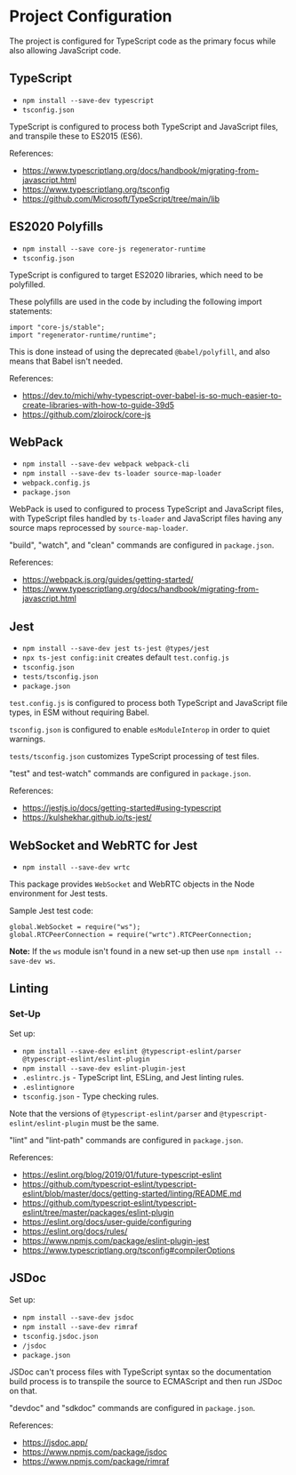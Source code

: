 # Project Configuration

The project is configured for TypeScript code as the primary focus while also allowing JavaScript code.


## TypeScript

- `npm install --save-dev typescript`
- `tsconfig.json`

TypeScript is configured to process both TypeScript and JavaScript files, and transpile these to ES2015 (ES6).

References:
- https://www.typescriptlang.org/docs/handbook/migrating-from-javascript.html
- https://www.typescriptlang.org/tsconfig
- https://github.com/Microsoft/TypeScript/tree/main/lib


## ES2020 Polyfills

- `npm install --save core-js regenerator-runtime`
- `tsconfig.json`

TypeScript is configured to target ES2020 libraries, which need to be polyfilled.

These polyfills are used in the code by including the following import statements:
```
import "core-js/stable";
import "regenerator-runtime/runtime";
```

This is done instead of using the deprecated `@babel/polyfill`, and also means that Babel isn't needed.

References:
- https://dev.to/michi/why-typescript-over-babel-is-so-much-easier-to-create-libraries-with-how-to-guide-39d5
- https://github.com/zloirock/core-js


## WebPack

- `npm install --save-dev webpack webpack-cli`
- `npm install --save-dev ts-loader source-map-loader`
- `webpack.config.js`
- `package.json`

WebPack is used to configured to process TypeScript and JavaScript files, with TypeScript files handled by `ts-loader` and JavaScript
files having any source maps reprocessed by `source-map-loader`.

"build", "watch", and "clean" commands are configured in `package.json`.

References:
- https://webpack.js.org/guides/getting-started/
- https://www.typescriptlang.org/docs/handbook/migrating-from-javascript.html


## Jest

- `npm install --save-dev jest ts-jest @types/jest`
- `npx ts-jest config:init` creates default `test.config.js`
- `tsconfig.json`
- `tests/tsconfig.json`
- `package.json`

`test.config.js` is configured to process both TypeScript and JavaScript file types, in ESM without requiring Babel.

`tsconfig.json` is configured to enable `esModuleInterop` in order to quiet warnings.

`tests/tsconfig.json` customizes TypeScript processing of test files.

"test" and test-watch" commands are configured in `package.json`.

References:
- https://jestjs.io/docs/getting-started#using-typescript
- https://kulshekhar.github.io/ts-jest/


## WebSocket and WebRTC for Jest

- `npm install --save-dev wrtc`

This package provides `WebSocket` and WebRTC objects in the Node environment for Jest tests.

Sample Jest test code:
```
global.WebSocket = require("ws");
global.RTCPeerConnection = require("wrtc").RTCPeerConnection;
```

**Note:** If the `ws` module isn't found in a new set-up then use `npm install --save-dev ws`.


## Linting

### Set-Up

Set up:
- `npm install --save-dev eslint @typescript-eslint/parser @typescript-eslint/eslint-plugin`
- `npm install --save-dev eslint-plugin-jest`
- `.eslintrc.js` - TypeScript lint, ESLing, and Jest linting rules.
- `.eslintignore`
- `tsconfig.json` - Type checking rules.

Note that the versions of `@typescript-eslint/parser` and `@typescript-eslint/eslint-plugin` must be the same.

"lint" and "lint-path" commands are configured in `package.json`.

References:
- https://eslint.org/blog/2019/01/future-typescript-eslint
- https://github.com/typescript-eslint/typescript-eslint/blob/master/docs/getting-started/linting/README.md
- https://github.com/typescript-eslint/typescript-eslint/tree/master/packages/eslint-plugin
- https://eslint.org/docs/user-guide/configuring
- https://eslint.org/docs/rules/
- https://www.npmjs.com/package/eslint-plugin-jest
- https://www.typescriptlang.org/tsconfig#compilerOptions


## JSDoc

Set up:
- `npm install --save-dev jsdoc`
- `npm install --save-dev rimraf`
- `tsconfig.jsdoc.json`
- `/jsdoc`
- `package.json`

JSDoc can't process files with TypeScript syntax so the documentation build process is to transpile the source to ECMAScript and
then run JSDoc on that. 

"devdoc" and "sdkdoc" commands are configured in `package.json`.

References:
- https://jsdoc.app/
- https://www.npmjs.com/package/jsdoc
- https://www.npmjs.com/package/rimraf
